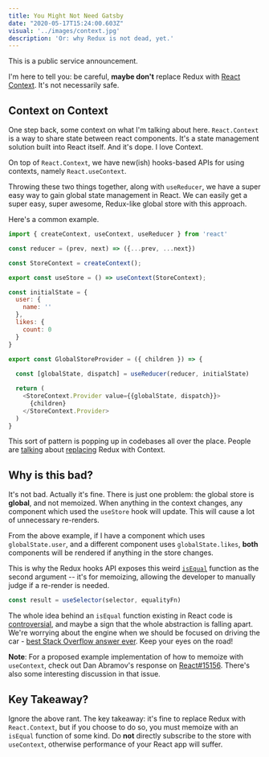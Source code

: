 ```yaml
---
title: You Might Not Need Gatsby
date: "2020-05-17T15:24:00.603Z"
visual: '../images/context.jpg'
description: 'Or: why Redux is not dead, yet.'
---
```



This is a public service announcement.

I'm here to tell you: be careful, **maybe don't** replace Redux with [React Context](https://reactjs.org/docs/context.html). It's not necessarily safe.


## Context on Context

One step back, some context on what I'm talking about here. `React.Context` is a way to share state between react components. It's a state management solution built into React itself. And it's dope. I love Context. 

On top of `React.Context`, we have new(ish) hooks-based APIs for using contexts, namely `React.useContext`.

Throwing these two things together, along with `useReducer`, we have a super easy way to gain global state management in React. We can easily get a super easy, super awesome, Redux-like global store with this approach.

Here's a common example.


```javascript
import { createContext, useContext, useReducer } from 'react'

const reducer = (prev, next) => ({...prev, ...next})

const StoreContext = createContext();

export const useStore = () => useContext(StoreContext);

const initialState = {
  user: {
    name: ''
  },
  likes: {
    count: 0
  }
}

export const GlobalStoreProvider = ({ children }) => {
  
  const [globalState, dispatch] = useReducer(reducer, initialState)

  return (
    <StoreContext.Provider value={{globalState, dispatch}}>
      {children}
    </StoreContext.Provider>
  )
}
```

This sort of pattern is popping up in codebases all over the place. People are [talking](https://medium.com/cleverprogrammer/the-react-context-api-364da590aa73) about [replacing](https://dev.to/ibrahima92/redux-vs-react-context-which-one-should-you-choose-2hhh) Redux with Context.


## Why is this bad?

It's not bad. Actually it's fine. There is just one problem: the global store is **global**, and not memoized. When anything in the context changes, any component which used the `useStore` hook will update. This will cause a lot of unnecessary re-renders.

From the above example, if I have a component which uses `globalState.user`, and a different component uses `globalState.likes`, **both** components will be rendered if anything in the store changes.

This is why the Redux hooks API exposes this weird [`isEqual`](https://react-redux.js.org/api/hooks) function as the second argument -- it's for memoizing, allowing the developer to manually judge if a re-render is needed. 

```javascript
const result = useSelector(selector, equalityFn)
```

The whole idea behind an `isEqual` function existing in React code is [controversial](https://gist.github.com/sebmarkbage/a5ef436427437a98408672108df01919), and maybe a sign that the whole abstraction is falling apart. We're worrying about the engine when we should be focused on driving the car - [best Stack Overflow answer ever](https://stackoverflow.com/questions/3883006/meaning-of-leaky-abstraction). Keep your eyes on the road!

**Note**: For a proposed example implementation of how to memoize with `useContext`, check out Dan Abramov's response on [React#15156](https://github.com/facebook/react/issues/15156#issuecomment-474590693). There's also some interesting discussion in that issue.

## Key Takeaway?

Ignore the above rant. The key takeaway: it's fine to replace Redux with `React.Context`, but if you choose to do so, you must memoize with an `isEqual` function of some kind. Do **not** directly subscribe to the store with `useContext`, otherwise performance of your React app will suffer.
